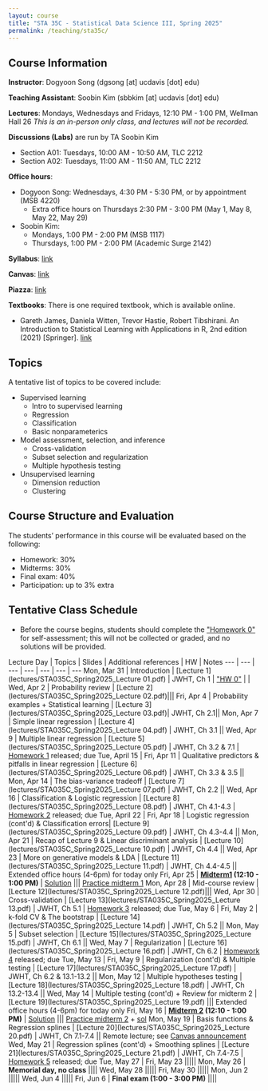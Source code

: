 ```yaml
---
layout: course
title: "STA 35C - Statistical Data Science III, Spring 2025"
permalink: /teaching/sta35c/
---
```


## Course Information

**Instructor**: Dogyoon Song (dgsong [at] ucdavis [dot] edu)

**Teaching Assistant**: Soobin Kim (sbbkim [at] ucdavis [dot] edu)

**Lectures**: Mondays, Wednesdays and Fridays, 12:10 PM - 1:00 PM, Wellman Hall 26
*This is an in-person only class, and lectures will not be recorded.*

**Discussions (Labs)** are run by TA Soobin Kim 
* Section A01: Tuesdays, 10:00 AM - 10:50 AM, TLC 2212
* Section A02: Tuesdays, 11:00 AM - 11:50 AM, TLC 2212



**Office hours**:
* Dogyoon Song: Wednesdays, 4:30 PM - 5:30 PM, or by appointment (MSB 4220)
  * Extra office hours on Thursdays 2:30 PM - 3:00 PM (May 1, May 8, May 22, May 29)
* Soobin Kim: 
  * Mondays, 1:00 PM - 2:00 PM (MSB 1117)
  * Thursdays, 1:00 PM - 2:00 PM (Academic Surge 2142)


**Syllabus**: [link](files/STA035C_Spring2025_Syllabus.pdf)


**Canvas**: [link](https://canvas.ucdavis.edu/courses/975009)


**Piazza**: [link](https://piazza.com/ucdavis/spring2025/sta035csq2025/home)


**Textbooks**: 
There is one required textbook, which is available online.
* Gareth James, Daniela Witten, Trevor Hastie, Robert Tibshirani.  An Introduction to Statistical Learning
with Applications in R, 2nd edition (2021) [Springer].  [link](https://link.springer.com/book/10.1007/978-1-0716-1418-1)




## Topics
A tentative list of topics to be covered include:
* Supervised learning
  - Intro to supervised learning
  - Regression
  - Classification
  - Basic nonparameterics
* Model assessment, selection, and inference
  - Cross-validation
  - Subset selection and regularization
  - Multiple hypothesis testing
* Unsupervised learning
  - Dimension reduction
  - Clustering

## Course Structure and Evaluation
The students’ performance in this course will be evaluated based on the following:
* Homework: 30%
* Midterms: 30%
* Final exam: 40%
* Participation: up to 3% extra


## Tentative Class Schedule

* Before the course begins, students should complete the ["Homework 0"](homework/STA035C_Spring2025_Homework0.pdf) for self-assessment; this will not be collected or graded, and no solutions will be provided. 

Lecture Day | Topics | Slides | Additional references  | HW | Notes
--- | --- | --- | --- | --- | --- | --- 
Mon, Mar 31 | Introduction | [Lecture 1](lectures/STA035C_Spring2025_Lecture 01.pdf) | JWHT, Ch 1 | ["HW 0"](homework/STA035C_Spring2025_Homework0.pdf) | |
Wed, Apr 2 | Probability review | [Lecture 2](lectures/STA035C_Spring2025_Lecture 02.pdf)|||
Fri, Apr 4 | Probability examples + Statistical learning | [Lecture 3](lectures/STA035C_Spring2025_Lecture 03.pdf)| JWHT, Ch 2.1||
Mon, Apr 7 | Simple linear regression | [Lecture 4](lectures/STA035C_Spring2025_Lecture 04.pdf) | JWHT, Ch 3.1 ||
Wed, Apr 9 | Multiple linear regression | [Lecture 5](lectures/STA035C_Spring2025_Lecture 05.pdf) | JWHT, Ch 3.2 & 7.1 | [Homework 1](homework/STA035C_Spring2025_Homework1.pdf) released; due Tue, April 15 |
Fri, Apr 11 | Qualitative predictors & pitfalls in linear regression | [Lecture 6](lectures/STA035C_Spring2025_Lecture 06.pdf) | JWHT, Ch 3.3 & 3.5 ||
Mon, Apr 14 | The bias-variance tradeoff | [Lecture 7](lectures/STA035C_Spring2025_Lecture 07.pdf) | JWHT, Ch 2.2 ||
Wed, Apr 16 | Classification & Logistic regression | [Lecture 8](lectures/STA035C_Spring2025_Lecture 08.pdf) | JWHT, Ch 4.1-4.3 | [Homework 2](homework/STA035C_Spring2025_Homework2.pdf) released; due Tue, April 22 |
Fri, Apr 18 | Logistic regression (cont'd) & Classification errors| [Lecture 9](lectures/STA035C_Spring2025_Lecture 09.pdf) | JWHT, Ch 4.3-4.4 ||
Mon, Apr 21 | Recap of Lecture 9 & Linear discriminant analysis | [Lecture 10](lectures/STA035C_Spring2025_Lecture 10.pdf) | JWHT, Ch 4.4 ||
Wed, Apr 23 | More on generative models & LDA | [Lecture 11](lectures/STA035C_Spring2025_Lecture 11.pdf) |  JWHT, Ch 4.4-4.5 || Extended office hours (4-6pm) for today only
Fri, Apr 25 | **[Midterm1](exams/midterm/STA_035C_Spring2025_Midterm1.pdf) (12:10 - 1:00 PM)** | [Solution](exams/midterm/STA_035C_Spring2025_Midterm1_sol.pdf) ||| [Practice midterm 1](exams/practice/STA035C_Mock_midterm1.pdf)
Mon, Apr 28 | Mid-course review | [Lecture 12](lectures/STA035C_Spring2025_Lecture 12.pdf)|||
Wed, Apr 30 | Cross-validation | [Lecture 13](lectures/STA035C_Spring2025_Lecture 13.pdf) | JWHT, Ch 5.1 | [Homework 3](homework/STA035C_Spring2025_Homework3.pdf) released; due Tue, May 6 |
Fri, May 2 | k-fold CV & The bootstrap | [Lecture 14](lectures/STA035C_Spring2025_Lecture 14.pdf) | JWHT, Ch 5.2 ||
Mon, May 5 | Subset selection | [Lecture 15](lectures/STA035C_Spring2025_Lecture 15.pdf) | JWHT, Ch 6.1 ||
Wed, May 7 | Regularization | [Lecture 16](lectures/STA035C_Spring2025_Lecture 16.pdf) | JWHT, Ch 6.2 | [Homework 4](homework/STA035C_Spring2025_Homework4.pdf) released; due Tue, May 13 |
Fri, May 9 | Regularization (cont'd) & Multiple testing | [Lecture 17](lectures/STA035C_Spring2025_Lecture 17.pdf) | JWHT, Ch 6.2 & 13.1-13.2 ||
Mon, May 12 | Multiple hypotheses testing | [Lecture 18](lectures/STA035C_Spring2025_Lecture 18.pdf) | JWHT, Ch 13.2-13.4 ||
Wed, May 14 | Multiple testing (cont'd) + Review for midterm 2 | [Lecture 19](lectures/STA035C_Spring2025_Lecture 19.pdf) ||| Extended office hours (4-6pm) for today only
Fri, May 16 | **[Midterm 2](exams/midterm/STA_035C_Spring2025_Midterm2.pdf)  (12:10 - 1:00 PM)** | [Solution](exams/midterm/STA_035C_Spring2025_Midterm2_sol.pdf) ||| [Practice midterm 2](exams/practice/STA035C_Mock_midterm2.pdf) + [sol](exams/practice/STA035C_Mock_midterm2_sol.pdf)
Mon, May 19 | Basis functions & Regression splines | [Lecture 20](lectures/STA035C_Spring2025_Lecture 20.pdf) | JWHT, Ch 7.1-7.4 || Remote lecture; see [Canvas announcement](https://canvas.ucdavis.edu/courses/975009/discussion_topics/1495485)
Wed, May 21 | Regression splines (cont'd) + Smoothing splines | [Lecture 21](lectures/STA035C_Spring2025_Lecture 21.pdf) | JWHT, Ch 7.4-7.5 | [Homework 5](homework/STA035C_Spring2025_Homework5.pdf) released; due Tue, May 27 |
Fri, May 23 |||||
Mon, May 26 | **Memorial day, no class** ||||
Wed, May 28 |||||
Fri, May 30 |||||
Mon, Jun 2 |||||
Wed, Jun 4 |||||
Fri, Jun 6 | **Final exam (1:00 - 3:00 PM)** ||||
